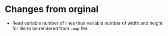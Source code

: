 # Changes from orginal

* Read variable number of lines thus variable number of width and height for tile to be rendered from `.map` file.

